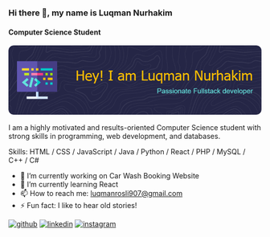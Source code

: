 ### Hi there 👋, my name is Luqman Nurhakim
#### Computer Science Student
![Header](./github-header-image.png)

I am a highly motivated and results-oriented Computer Science student with strong skills in programming, web development, and databases. 

Skills: HTML / CSS / JavaScript / Java / Python / React / PHP / MySQL / C++ / C#

- 🔭 I’m currently working on Car Wash Booking Website 
- 🌱 I’m currently learning React 
- 📫 How to reach me: luqmanrosli907@gmail.com 
- ⚡ Fun fact: I like to hear old stories! 


[<img src='https://cdn.jsdelivr.net/npm/simple-icons@3.0.1/icons/github.svg' alt='github' height='40'>](https://github.com/https://github.com/LuqmanNurhakimRosli)  [<img src='https://cdn.jsdelivr.net/npm/simple-icons@3.0.1/icons/linkedin.svg' alt='linkedin' height='40'>](https://www.linkedin.com/in/in/luqman-nurhakim-rosli-21974127a/)  [<img src='https://cdn.jsdelivr.net/npm/simple-icons@3.0.1/icons/instagram.svg' alt='instagram' height='40'>](https://www.instagram.com/https://www.instagram.com/rakumannn?igsh=d29tdml6bGtnbDJz/)  


